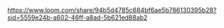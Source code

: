 https://www.loom.com/share/94b5d4785c684bf6ae5b786130395b28?sid=5559e24b-a602-46ff-a8ad-5b621ed88ab2
